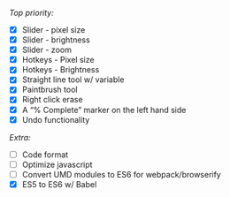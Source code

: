*Top priority:*
- [x] Slider - pixel size
- [x] Slider - brightness
- [x] Slider - zoom
- [x] Hotkeys - Pixel size
- [x] Hotkeys - Brightness
- [x] Straight line tool w/ variable
- [x] Paintbrush tool
- [x] Right click erase
- [x] A “% Complete” marker on the left hand side
- [x] Undo functionality

*Extra:*
- [ ] Code format
- [ ] Optimize javascript
- [ ] Convert UMD modules to ES6 for webpack/browserify
- [x] ES5 to ES6 w/ Babel
